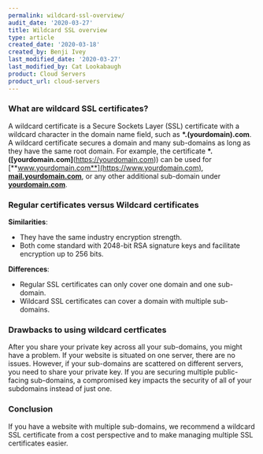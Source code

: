 ```yaml
---
permalink: wildcard-ssl-overview/
audit_date: '2020-03-27'
title: Wildcard SSL overview
type: article
created_date: '2020-03-18'
created_by: Benji Ivey
last_modified_date: '2020-03-27'
last_modified_by: Cat Lookabaugh
product: Cloud Servers
product_url: cloud-servers
---
```


### What are wildcard SSL certificates?

A wildcard certificate is a Secure Sockets Layer (SSL) certificate with a wildcard character in the domain name field, such as **\*.(yourdomain).com**. A wildcard certificate secures a domain and many sub-domains as long as they have the same root domain. For example, the certificate **\*.([yourdomain.com]**(https://yourdomain.com)) can be used for [**www.yourdomain.com**](https://www.yourdomain.com), [**mail.yourdomain.com**](https://mail.yourdomain.com), or any other additional sub-domain under [**yourdomain.com**](https://yourdomain.com).

### Regular certificates versus Wildcard certificates

**Similarities**:

- They have the same industry encryption strength.
- Both come standard with 2048-bit RSA signature keys and facilitate encryption up to 256 bits.

**Differences**:

- Regular SSL certificates can only cover one domain and one sub-domain.
- Wildcard SSL certificates can cover a domain with multiple sub-domains.

### Drawbacks to using wildcard certficates

After you share your private key across all your sub-domains, you might have a problem. If your website is situated on one server, there are no issues. However, if your sub-domains are scattered on different servers, you need to share your private key. If you are securing multiple public-facing sub-domains, a compromised key impacts the security of all of your subdomains instead of just one.

### Conclusion

If you have a website with multiple sub-domains, we recommend a wildcard SSL certificate from a cost perspective and to make managing multiple SSL certificates easier.
